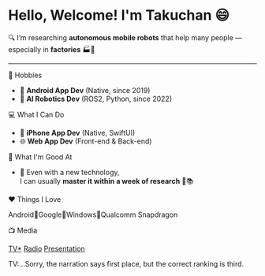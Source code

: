 # Hello, Welcome! I'm **Takuchan** 😄

🔍 I’m researching **autonomous mobile robots** that help many people — especially in **factories** 🏭🤖

---

🎯 Hobbies
- 📱 **Android App Dev** (Native, since 2019)
- 🤖 **AI Robotics Dev** (ROS2, Python, since 2022)

💻 What I Can Do
- 🍎 **iPhone App Dev** (Native, SwiftUI)
- 🌐 **Web App Dev** (Front-end & Back-end)

🚀 What I'm Good At
- 🧠 Even with a new technology,  
  I can usually **master it within a week of research** 🔧📚

❤️ Things I Love

Android🥰Google🥰Windows🥰Qualcomm Snapdragon

📺 Media

[TV*](https://kitnet.jp/monogatari/play/1065_matsumura.html) [Radio](https://www.fmn1.jp/welcome/robocuphome%E3%83%97%E3%83%AD%E3%82%B8%E3%82%A7%E3%82%AF%E3%83%88-%E3%83%AA%E3%83%BC%E3%83%80%E3%83%BC%E3%80%80%E6%9D%BE%E6%9D%91%E6%8B%93%E6%B4%8B%E3%81%95%E3%82%93%E3%80%80%E3%82%AD%E3%83%A3/) [Presentation](https://youtu.be/B-DhQIwsBig?si=DYU0SG3RYsVcSM8Z)

TV:…Sorry, the narration says first place, but the correct ranking is third.
